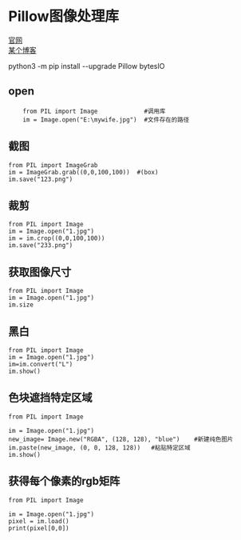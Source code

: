 # Pillow图像处理库

[官网](https://pillow.readthedocs.io/en/5.2.x/)  
[某个博客](https://blog.csdn.net/zhangziju/article/details/79123275)  

python3 -m pip install --upgrade Pillow 
bytesIO

## open
```
    from PIL import Image             #调用库
    im = Image.open("E:\mywife.jpg")  #文件存在的路径
```
## 截图
```
from PIL import ImageGrab
im = ImageGrab.grab((0,0,100,100))  #(box)
im.save("123.png")
```
## 裁剪
```
from PIL import Image
im = Image.open("1.jpg")
im = im.crop((0,0,100,100))
im.save("233.png")
```
## 获取图像尺寸
```
from PIL import Image
im = Image.open("1.jpg")
im.size
```

## 黑白

```
from PIL import Image
im = Image.open("1.jpg")
im=im.convert("L")
im.show()  
```

## 色块遮挡特定区域

```
from PIL import Image

im = Image.open("1.jpg")
new_image= Image.new("RGBA", (128, 128), "blue")    #新建纯色图片
im.paste(new_image, (0, 0, 128, 128))   #粘贴特定区域
im.show()
```

## 获得每个像素的rgb矩阵

```
from PIL import Image

im = Image.open("1.jpg")
pixel = im.load()
print(pixel[0,0])
```
